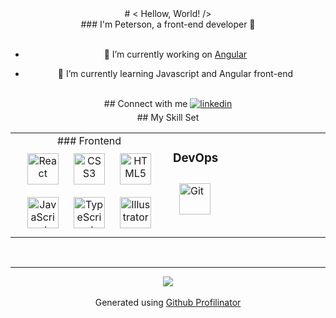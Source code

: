 <div align="center">
 # < Hellow, World! />  
<div/>
  
<div align="center">
 ### I'm Peterson, a front-end developer 🚀  
<div/>
  
  <br/>

- 🔭 I’m currently working on <a href="https://angular.io/" target="_blank">Angular</a>
  

- 🌱 I’m currently learning Javascript and Angular front-end  
  

<br/>  

<div align="center">
 ## Connect with me 


<a href="https://linkedin.com/in/petersonperez" target="_blank">
<img src=https://img.shields.io/badge/linkedin-%231E77B5.svg?&style=for-the-badge&logo=linkedin&logoColor=white alt=linkedin style="margin-bottom: 5px;" />
</a>
<div/>

<div align="center">
 ## My Skill Set  
<table><tr><td valign="top" width="33%">
<div/>

<div align="center">
 ### Frontend  
 <div align="center">
<a href="https://reactjs.org/" target="_blank"><img style="margin: 10px" src="https://profilinator.rishav.dev/skills-assets/react-original-wordmark.svg" alt="React" height="50" /></a>   
<a href="https://www.w3schools.com/css/" target="_blank"><img style="margin: 10px" src="https://profilinator.rishav.dev/skills-assets/css3-original-wordmark.svg" alt="CSS3" height="50" /></a>  
<a href="https://en.wikipedia.org/wiki/HTML5" target="_blank"><img style="margin: 10px" src="https://profilinator.rishav.dev/skills-assets/html5-original-wordmark.svg" alt="HTML5" height="50" /></a>    
<a href="https://www.javascript.com/" target="_blank"><img style="margin: 10px" src="https://profilinator.rishav.dev/skills-assets/javascript-original.svg" alt="JavaScript" height="50" /></a>  
<a href="https://www.typescriptlang.org/" target="_blank"><img style="margin: 10px" src="https://profilinator.rishav.dev/skills-assets/typescript-original.svg" alt="TypeScript" height="50" /></a>  
<a href="https://www.adobe.com/in/products/illustrator.html" target="_blank"><img style="margin: 10px" src="https://profilinator.rishav.dev/skills-assets/adobe_illustrator-icon.svg" alt="Illustrator" height="50" /></a>  
<div/>

</td><td valign="top" width="33%">
  
  ### DevOps  
   
<a href="https://github.com/" target="_blank"><img style="margin: 10px" src="https://profilinator.rishav.dev/skills-assets/git-scm-icon.svg" alt="Git" height="50" /></a>  
<div/>
  
</td></tr></table>  

<br/>  
  
  <hr>
<div align="center">
<img src="https://komarev.com/ghpvc/?username=rishavanand&&style=flat-square" align="center" />
</div>
  
<br />

<div align="center">Generated using <a href="https://profilinator.rishav.dev/" target="_blank">Github Profilinator</a></div>
